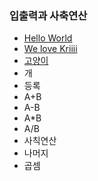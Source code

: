 ### 입출력과 사축연산

* [Hello World](https://github.com/ghd075/baekjoon_test/blob/master/C_Quiz/ch01/2557.md)
* [We love Kriiii](https://github.com/ghd075/baekjoon_test/blob/master/C_Quiz/ch01/10718.md)
* [고양이](https://github.com/ghd075/baekjoon_test/blob/master/C_Quiz/ch01/10171.md)
* 개
* 등록
* A+B
* A-B
* A*B
* A/B
* 사칙연산
* 나머지
* 곱셈